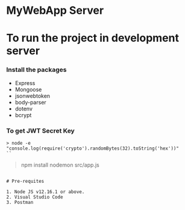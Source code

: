 # MyWebApp Server

# To run the project in development server

### Install the packages
- Express
- Mongoose 
- jsonwebtoken 
- body-parser 
- dotenv 
- bcrypt

### To get JWT Secret Key
```
> node -e "console.log(require('crypto').randomBytes(32).toString('hex'))"
``

```
> npm install
> nodemon src/app.js
```

# Pre-requites

1. Node JS v12.16.1 or above.
2. Visual Studio Code
3. Postman